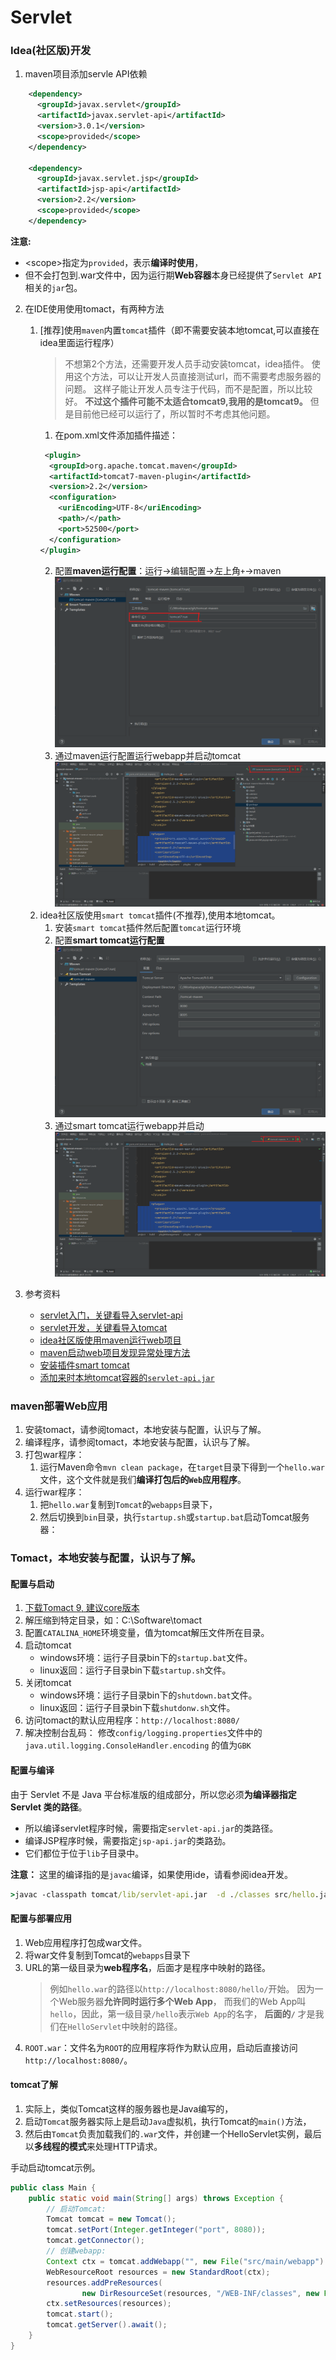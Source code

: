 # Servlet

### Idea(社区版)开发
1. maven项目添加servle API依赖
```xml
    <dependency>
      <groupId>javax.servlet</groupId>
      <artifactId>javax.servlet-api</artifactId>
      <version>3.0.1</version>
      <scope>provided</scope>
    </dependency>

    <dependency>
      <groupId>javax.servlet.jsp</groupId>
      <artifactId>jsp-api</artifactId>
      <version>2.2</version>
      <scope>provided</scope>
    </dependency>
```

**注意:** 
- &lt;scope&gt;指定为`provided`，表示**编译时使用**，
- 但不会打包到.war文件中，因为运行期**Web容器**本身已经提供了`Servlet API`相关的`jar`包。

2. 在IDE使用使用tomact，有两种方法
    1. [推荐]使用`maven`内置`tomcat`插件（即不需要安装本地tomcat,可以直接在idea里面运行程序）
        >不想第2个方法，还需要开发人员手动安装tomcat，idea插件。
        >使用这个方法，可以让开发人员直接测试url，而不需要考虑服务器的问题。
        >这样子能让开发人员专注于代码，而不是配置，所以比较好。
        >**不过这个插件可能不太适合tomcat9,我用的是tomcat9。**
        >但是目前他已经可以运行了，所以暂时不考虑其他问题。
        1. 在pom.xml文件添加插件描述：
        ```xml
         <plugin>
          <groupId>org.apache.tomcat.maven</groupId>
          <artifactId>tomcat7-maven-plugin</artifactId>
          <version>2.2</version>
          <configuration>
            <uriEncoding>UTF-8</uriEncoding>
            <path>/</path>
            <port>52500</port>
          </configuration>
        </plugin>
        ```
        2. 配置**maven运行配置**：运行->编辑配置->左上角`+`->maven
        ![maven运行命令](png/maven运行命令.png)
        3. 通过maven运行配置运行webapp并启动tomcat
        ![maven运行配置启动webapp](png/maven运行配置启动webapp.png)
    2. idea社区版使用`smart tomcat`插件(不推荐),使用本地tomcat。
        1. 安装`smart tomcat`插件然后配置`tomcat`运行环境
        2. 配置**smart tomcat运行配置**
        ![smarttomcat运行配置](png/smarttomcat运行配置.png)
        3. 通过smart tomcat运行webapp并启动
        ![smarttomcat运行配置启动webapp与本地tomcat](png/smarttomcat运行配置启动webapp与本地tomcat.png)

3. 参考资料
    - [servlet入门，关键看导入servlet-api](https://www.liaoxuefeng.com/wiki/1252599548343744/1304265949708322)
    - [servlet开发，关键看导入tomcat](https://www.liaoxuefeng.com/wiki/1252599548343744/1266264743830016)
    - [idea社区版使用maven运行web项目](https://www.cnblogs.com/yangjiming/p/9207911.html)
    - [maven启动web项目发现异常处理方法](https://blog.csdn.net/u011781521/article/details/53713162)
    - [安装插件smart tomcat](https://zhuanlan.zhihu.com/p/271192032)
    - [添加来时本地tomcat容器的`servlet-api.jar`](https://blog.csdn.net/weixin_41069280/article/details/79777419)


### maven部署Web应用

1. 安装tomact，请参阅tomact，本地安装与配置，认识与了解。
2. 编译程序，请参阅tomact，本地安装与配置，认识与了解。
3. 打包war程序：
    1. 运行Maven命令`mvn clean package`，在`target`目录下得到一个`hello.war`文件，这个文件就是我们**编译打包后的`Web`应用程序**。
4. 运行war程序：
    1. 把`hello.war`复制到`Tomcat`的`webapps`目录下，
    2. 然后切换到`bin`目录，执行`startup.sh`或`startup.bat`启动Tomcat服务器：

### Tomact，本地安装与配置，认识与了解。

#### 配置与启动
1. [下载Tomact 9, 建议core版本](https://tomcat.apache.org/download-90.cgi)
2. 解压缩到特定目录，如：C:\Software\tomact
3. 配置`CATALINA_HOME`环境变量，值为tomcat解压文件所在目录。
4. 启动tomcat
    - windows环境：运行子目录bin下的`startup.bat`文件。
    - linux返回：运行子目录bin下载`startup.sh`文件。
5. 关闭tomcat
    - windows环境：运行子目录bin下的`shutdown.bat`文件。
    - linux返回：运行子目录bin下载`shutdonw.sh`文件。
6. 访问tomact的默认应用程序：`http://localhost:8080/`
7. 解决控制台乱码：
    修改`config/logging.properties`文件中的`java.util.logging.ConsoleHandler.encoding` 的值为`GBK`

#### 配置与编译

由于 Servlet 不是 Java 平台标准版的组成部分，所以您必须**为编译器指定 Servlet 类的路径**。
- 所以编译servlet程序时候，需要指定`servlet-api.jar`的类路径。
- 编译JSP程序时候，需要指定`jsp-api.jar`的类路劲。
- 它们都位于位于`lib`子目录中。

**注意：** 这里的编译指的是`javac`编译，如果使用ide，请看参阅idea开发。
```cmd
>javac -classpath tomcat/lib/servlet-api.jar  -d ./classes src/hello.java
```

#### 配置与部署应用
1. Web应用程序打包成war文件。
2. 将war文件复制到Tomcat的`webapps`目录下
3. URL的第一级目录为**web程序名**，后面才是程序中映射的路径。
    >例如`hello.war`的路径以`http://localhost:8080/hello/`开始。
    >因为一个Web服务器**允许同时运行多个Web App**，
    >而我们的Web App叫`hello`，因此，第一级目录`/hello`表示`Web App`的名字，
    > **后面的`/`** 才是我们在`HelloServlet`中映射的路径。
4. `ROOT.war`：文件名为`ROOT`的应用程序将作为默认应用，启动后直接访问`http://localhost:8080/`。

#### tomcat了解
1. 实际上，类似Tomcat这样的服务器也是Java编写的，
2. 启动`Tomcat`服务器实际上是启动`Java`虚拟机，执行Tomcat的`main()`方法，
3. 然后由`Tomcat`负责加载我们的`.war`文件，并创建一个HelloServlet实例，最后以**多线程的模式**来处理HTTP请求。

手动启动tomcat示例。
```java
public class Main {
    public static void main(String[] args) throws Exception {
        // 启动Tomcat:
        Tomcat tomcat = new Tomcat();
        tomcat.setPort(Integer.getInteger("port", 8080));
        tomcat.getConnector();
        // 创建webapp:
        Context ctx = tomcat.addWebapp("", new File("src/main/webapp").getAbsolutePath());
        WebResourceRoot resources = new StandardRoot(ctx);
        resources.addPreResources(
                new DirResourceSet(resources, "/WEB-INF/classes", new File("target/classes").getAbsolutePath(), "/"));
        ctx.setResources(resources);
        tomcat.start();
        tomcat.getServer().await();
    }
}
```